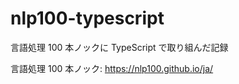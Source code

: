 # nlp100-typescript

言語処理 100 本ノックに TypeScript で取り組んだ記録

言語処理 100 本ノック: https://nlp100.github.io/ja/
